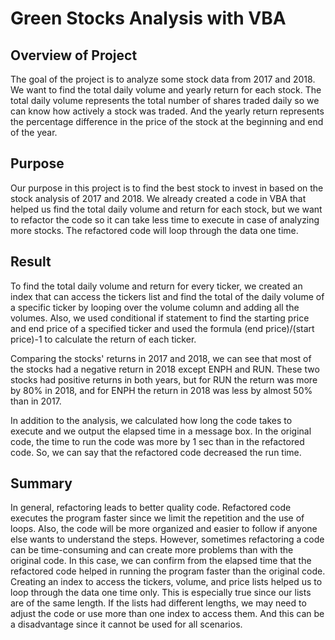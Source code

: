 # Green Stocks Analysis with VBA

## Overview of Project

The goal of the project is to analyze some stock data from 2017 and 2018. We want to find the total daily volume and yearly return for each stock. The total daily volume represents the total number of shares traded daily so we can know how actively a stock was traded. And the yearly return represents the percentage difference in the price of the stock at the beginning and end of the year. 

## Purpose

Our purpose in this project is to find the best stock to invest in based on the stock analysis of 2017 and 2018. We already created a code in VBA that helped us find the total daily volume and return for each stock, but we want to refactor the code so it can take less time to execute in case of analyzing more stocks. The refactored code will loop through the data one time.  

## Result

To find the total daily volume and return for every ticker, we created an index that can access the tickers list and find the total of the daily volume of a specific ticker by looping over the volume column and adding all the volumes. 
Also, we used conditional if statement to find the starting price and end price of a specified ticker and used the formula (end price)/(start price)-1 to calculate the return of each ticker.

  

Comparing the stocks' returns in 2017 and 2018, we can see that most of the stocks had a negative return in 2018 except ENPH and RUN. These two stocks had positive returns in both years, but for RUN the return was more by 80% in 2018, and for ENPH the return in 2018 was less by almost 50% than in 2017. 

 
 

In addition to the analysis, we calculated how long the code takes to execute and we output the elapsed time in a message box. In the original code, the time to run the code was more by 1 sec than in the refactored code. So, we can say that the refactored code decreased the run time. 

## Summary
In general, refactoring leads to better quality code. Refactored code executes the program faster since we limit the repetition and the use of loops. Also, the code will be more organized and easier to follow if anyone else wants to understand the steps. 
However, sometimes refactoring a code can be time-consuming and can create more problems than with the original code.
In this case, we can confirm from the elapsed time that the refactored code helped in running the program faster than the original code. Creating an index to access the tickers, volume, and price lists helped us to loop through the data one time only. This is especially true since our lists are of the same length. If the lists had different lengths, we may need to adjust the code or use more than one index to access them. And this can be a disadvantage since it cannot be used for all scenarios. 



